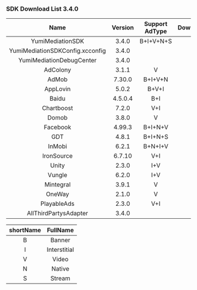 ### SDK Download List 3.4.0
 
|    Name     | Version  | Support AdType | DownloadLink | Note |
| :---------: | :------: | :------------: | :----------: | :--: |
|    YumiMediationSDK    |  3.4.0  |    B+I+V+N+S     |   [link](http://adsdk.yumimobi.com/iOS/Archived/3.4.0/YumiMediationSDK-iOS.tar.bz2)   |      |
|        YumiMediationSDKConfig.xcconfig        |  3.4.0  |                | [link](https://adsdk.yumimobi.com/iOS/Archived/YumiMediationSDKConfig.xcconfig) |      |
|    YumiMediationDebugCenter    |  3.4.0  |         |   [link](http://adsdk.yumimobi.com/iOS/Archived/3.4.0/YumiMediationDebugCenter-iOS.tar.bz2)   |      |
|    AdColony    |  3.1.1  |   V      |   [link](http://adsdk.yumimobi.com/iOS/Archived/3.4.0/YumiMediationAdColony.tar.bz2)   |      |
|    AdMob    |  7.30.0  |   B+I+V+N      |   [link](http://adsdk.yumimobi.com/iOS/Archived/3.4.0/YumiMediationAdMob.tar.bz2)   |      |
|    AppLovin    |  5.0.2  |   B+V+I      |   [link](http://adsdk.yumimobi.com/iOS/Archived/3.4.0/YumiMediationAppLovin.tar.bz2)   |      |
|    Baidu    |  4.5.0.4  |   B+I      |   [link](http://adsdk.yumimobi.com/iOS/Archived/3.4.0/YumiMediationBaidu.tar.bz2)   |      |
|    Chartboost    |  7.2.0  |   V+I      |   [link](http://adsdk.yumimobi.com/iOS/Archived/3.4.0/YumiMediationChartboost.tar.bz2)   |      |
|    Domob    |  3.8.0  |   V      |   [link](http://adsdk.yumimobi.com/iOS/Archived/3.4.0/YumiMediationDomob.tar.bz2)   |      |
|    Facebook    |  4.99.3  |   B+I+N+V      |   [link](http://adsdk.yumimobi.com/iOS/Archived/3.4.0/YumiMediationFacebook.tar.bz2)   |      |
|    GDT    |  4.8.1  |   B+I+N+S      |   [link](http://adsdk.yumimobi.com/iOS/Archived/3.4.0/YumiMediationGDT.tar.bz2)   |      |
|    InMobi    |  6.2.1  |   B+N+I+V      |   [link](http://adsdk.yumimobi.com/iOS/Archived/3.4.0/YumiMediationInMobi.tar.bz2)   |      |
|    IronSource    |  6.7.10  |   V+I      |   [link](http://adsdk.yumimobi.com/iOS/Archived/3.4.0/YumiMediationIronSource.tar.bz2)   |      |
|    Unity    |  2.3.0  |   I+V      |   [link](http://adsdk.yumimobi.com/iOS/Archived/3.4.0/YumiMediationUnity.tar.bz2)   |      |
|    Vungle    |  6.2.0  |   I+V      |   [link](http://adsdk.yumimobi.com/iOS/Archived/3.4.0/YumiMediationVungle.tar.bz2)   |      |
|    Mintegral    |  3.9.1  |   V      |   [link](http://adsdk.yumimobi.com/iOS/Archived/3.4.0/YumiMediationMintegral.tar.bz2)   |      |
|    OneWay    |  2.1.0  |   V      |   [link](http://adsdk.yumimobi.com/iOS/Archived/3.4.0/YumiMediationOneWay.tar.bz2)   |      |
|    PlayableAds    |  2.3.0  |   V+I      |   [link](http://adsdk.yumimobi.com/iOS/Archived/3.4.0/YumiMediationPlayableAds.tar.bz2)   |      |
|    AllThirdPartysAdapter    |  3.4.0  |         |   [link](http://adsdk.yumimobi.com/iOS/Archived/3.4.0/allThirdPartys.tar.bz2)   |      |
 
| shortName |   FullName   |
| :-------: | :----------: |
|     B     |    Banner    |
|     I     | Interstitial |
|     V     |    Video     |
|     N     |    Native    |
|     S     |    Stream    |
